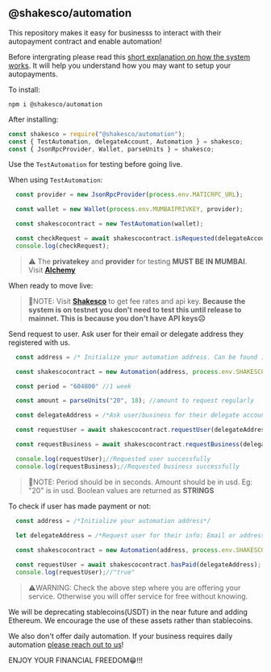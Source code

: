 ## @shakesco/automation

This repository makes it easy for businesss to interact with their 
autopayment contract and enable automation!

Before intergrating please read this [short explanation on how the system works](./system.md "explain shakespay automation"). It will help you understand how you may want to setup your autopayments.

To install:
```shell
npm i @shakesco/automation
```

After installing:
```javascript
const shakesco = require("@shakesco/automation");
const { TestAutomation, delegateAccount, Automation } = shakesco;
const { JsonRpcProvider, Wallet, parseUnits } = shakesco;
```

Use the `TestAutomation` for testing before going live.

When using `TestAutomation`:
```javascript
  const provider = new JsonRpcProvider(process.env.MATICRPC_URL);

  const wallet = new Wallet(process.env.MUMBAIPRIVKEY, provider);

  const shakescocontract = new TestAutomation(wallet);

  const checkRequest = await shakescocontract.isRequested(delegateAccount);
  console.log(checkRequest);
```
> ⚠️ The __privatekey__ and __provider__ for testing __MUST BE IN MUMBAI__. Visit [__Alchemy__](https://dashboard.alchemy.com "Alchemy")

When ready to move live:
>📓NOTE: Visit [__Shakesco__](https://shakesco.netlify.app/ "Shakeco") to get fee rates and api key. __Because the system is on testnet you don't need to test this until release to mainnet. This is because you don't have API keys☹️__

Send request to user. Ask user for their email or delegate address they registered with us.
```javascript
  const address = /* Initialize your automation address. Can be found in your dashboard https://shakesco.netlify.app/ */

  const shakescocontract = new Automation(address, process.env.SHAKESCOAPIKEY);

  const period = "604800" //1 week

  const amount = parseUnits("20", 18); //amount to request regularly 

  const delegateAddress = /*Ask user/business for their delegate account(Address or email or username(SNS))*/

  const requestUser = await shakescocontract.requestUser(delegateAddress,period,amount);//request user

  const requestBusiness = await shakescocontract.requestBusiness(delegateAddress,period,amount);//or request business

  console.log(requestUser);//Requested user successfully
  console.log(requestBusiness);//Requested business successfully
```
>📓NOTE: Period should be in seconds. Amount should be in usd. Eg: "20" is in usd. Boolean values are returned as __STRINGS__


To check if user has made payment or not:
```javascript
  const address = /*Initialize your automation address*/
  
  let delegateAddress = /*Request user for their info: Email or address or username(SNS)*/ 

  const shakescocontract = new Automation(address, process.env.SHAKESCOAPIKEY);

  const requestUser = await shakescocontract.hasPaid(delegateAddress);
  console.log(requestUser);//"true"
```
>⚠️WARNING: Check the above step where you are offering your service. Otherwise you will
> offer service for free without knowing.

We will be deprecating stablecoins(USDT) in the near future and adding Ethereum. We encourage the use of these assets rather than stablecoins.  

We also don't offer daily automation. If your business requires daily automation [please reach out to us](https://shakesco.netlify.app/contact "Shakeco")!

ENJOY YOUR FINANCIAL FREEDOM😁!!!